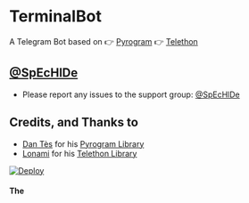 # TerminalBot

A Telegram Bot based on 
  👉 [Pyrogram](https://github.com/pyrogram/pyrogram)
  👉 [Telethon](https://github.com/LonamiWebs/Telethon)


## [@SpEcHlDe](https://telegram.dog/ThankTelegram)

- Please report any issues to the support group: [@SpEcHlDe](https://t.me/joinchat/FrAVvUjG4FDOyhR3b-TEJg)


## Credits, and Thanks to

* [Dan Tès](https://telegram.dog/haskell) for his [Pyrogram Library](https://github.com/pyrogram/pyrogram)
* [Lonami](https://telegram.dog/Lonami) for his [Telethon Library](https://github.com/LonamiWebs/Telethon)



[![Deploy](https://www.herokucdn.com/deploy/button.svg)](https://heroku.com/deploy)

#### The 
